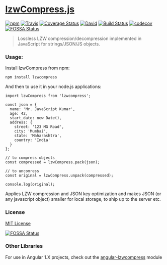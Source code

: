 [lzwCompress.js](http://floydpink.github.io/lzwCompress.js/)
==============

[![npm](https://img.shields.io/npm/v/lzwcompress.svg)](https://www.npmjs.com/package/lzwcompress) [![Travis](https://img.shields.io/travis/floydpink/lzwCompress.js.svg)](https://travis-ci.org/floydpink/lzwCompress.js) [![Coverage Status](https://coveralls.io/repos/github/floydpink/lzwCompress.js/badge.svg?branch=master)](https://coveralls.io/github/floydpink/lzwCompress.js?branch=master) [![David](https://img.shields.io/david/dev/floydpink/lzwCompress.js.svg)](https://david-dm.org/floydpink/lzwCompress.js#info=devDependencies&view=table) [![Build Status](https://saucelabs.com/buildstatus/floydpink)](https://saucelabs.com/beta/builds/4aa2f9473e934e3382029114eb92dc31) [![codecov](https://codecov.io/gh/floydpink/lzwCompress.js/branch/master/graph/badge.svg)](https://codecov.io/gh/floydpink/lzwCompress.js) 
 [![FOSSA Status](https://app.fossa.io/api/projects/git%2Bgithub.com%2Ffloydpink%2FlzwCompress.js.svg?type=shield)](https://app.fossa.io/projects/git%2Bgithub.com%2Ffloydpink%2FlzwCompress.js?ref=badge_shield)

> Lossless LZW compression/decompression implemented in JavaScript for strings/JSON/JS objects.

### Usage:

Install lzwCompress from npm:

```
npm install lzwcompress
```

And then to use it in your node.js applications:

```ecmascript 6
import lzwCompress from 'lzwcompress';

const json = {
  name: 'Mr. JavaScript Kumar',
  age: 42,
  start_date: new Date(),
  address: {
    street: '123 MG Road',
    city: 'Mumbai',
    state: 'Maharashtra',
    country: 'India'
  }
};

// to compress objects
const compressed = lzwCompress.pack(json);

// to uncomress
const original = lzwCompress.unpack(compressed);

console.log(original);
```

Applies LZW compression and JSON key optimization and makes JSON (or any javascript object) smaller for local storage, to ship up to the server etc.

### License

[MIT License](LICENSE)


[![FOSSA Status](https://app.fossa.io/api/projects/git%2Bgithub.com%2Ffloydpink%2FlzwCompress.js.svg?type=large)](https://app.fossa.io/projects/git%2Bgithub.com%2Ffloydpink%2FlzwCompress.js?ref=badge_large)

### Other Libraries

For use in Angular 1.X projects, check out the [angular-lzwcompress](https://github.com/aengus1/angular-lzwcompress) module
